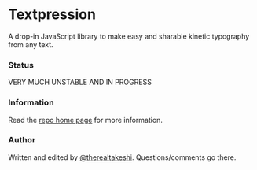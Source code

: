 # Textpression
A drop-in JavaScript library to make easy and sharable kinetic typography from any text.

### Status
VERY MUCH UNSTABLE AND IN PROGRESS

### Information
Read the [repo home page](https://therealtakeshi.github.io/textpression/) for more information.

### Author
Written and edited by [@therealtakeshi](https://twitter.com/therealtakeshi). Questions/comments go there.